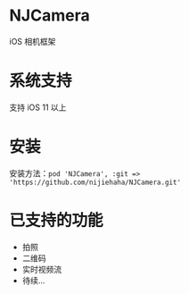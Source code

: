 # NJCamera

iOS 相机框架

# 系统支持

支持 iOS 11 以上

# 安装

安装方法：`pod 'NJCamera', :git => 'https://github.com/nijiehaha/NJCamera.git'`

# 已支持的功能

+ 拍照
+ 二维码
+ 实时视频流
+ 待续...
